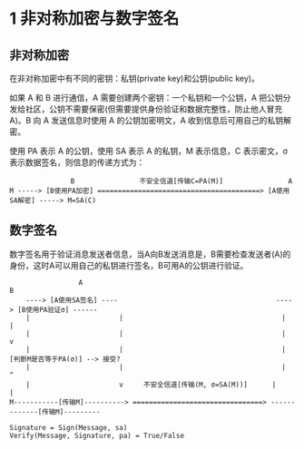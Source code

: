 # 1 非对称加密与数字签名

## 非对称加密

在非对称加密中有不同的密钥：私钥(private key)和公钥(public key)。

如果 A 和 B 进行通信，A 需要创建两个密钥：一个私钥和一个公钥，A 把公钥分发给社区，公钥不需要保密(但需要提供身份验证和数据完整性，防止他人冒充 A)。B 向 A 发送信息时使用 A 的公钥加密明文，A 收到信息后可用自己的私钥解密。

使用 PA 表示 A 的公钥，使用 SA 表示 A 的私钥，M 表示信息，C 表示密文，σ 表示数据签名，则信息的传递方式为：

                   B                不安全信道[传输C=PA(M)]                A
    M -----> [B使用PA加密] ========================================> [A使用SA解密] -----> M=SA(C)

## 数字签名

数字签名用于验证消息发送者信息，当A向B发送消息是，B需要检查发送者(A)的身份，这时A可以用自己的私钥进行签名，B可用A的公钥进行验证。

                     A                                                            B
        ----> [A使用SA签名] ----                                       ----> [B使用PA验证σ] ------
        |                      |                                       |                         |
        |                      |                                       |                         v
        |                      |                                       |                [判断M是否等于PA(σ)] --> 接受?
        |                      |                                       |                         ^
        |                      v     不安全信道[传输(M, σ=SA(M))]      |                         |
    M-----------[传输M]----------> ================================> -------------[传输M]---------

    Signature = Sign(Message, sa)
    Verify(Message, Signature, pa) = True/False

